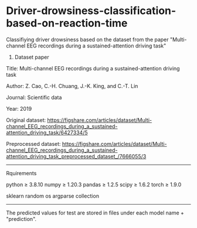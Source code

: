 # Driver-drowsiness-classification-based-on-reaction-time
Classifiying driver drowsiness based on the dataset from the paper "Multi-channel EEG recordings during a sustained-attention driving task"

1. Dataset paper

Title: Multi-channel EEG recordings during a sustained-attention driving task

Author: Z. Cao, C.-H. Chuang, J.-K. King, and C.-T. Lin

Journal: Scientific data

Year: 2019

Original dataset: https://figshare.com/articles/dataset/Multi-channel_EEG_recordings_during_a_sustained-attention_driving_task/6427334/5

Preprocessed dataset: https://figshare.com/articles/dataset/Multi-channel_EEG_recordings_during_a_sustained-attention_driving_task_preprocessed_dataset_/7666055/3

-------------------
Rquirements

python ≥ 3.8.10   numpy ≥ 1.20.3  pandas ≥ 1.2.5  scipy ≥ 1.6.2   torch ≥ 1.9.0

sklearn   random  os  argparse  collection

-------------------
The predicted values for test are stored in files under each model name + "prediction".
